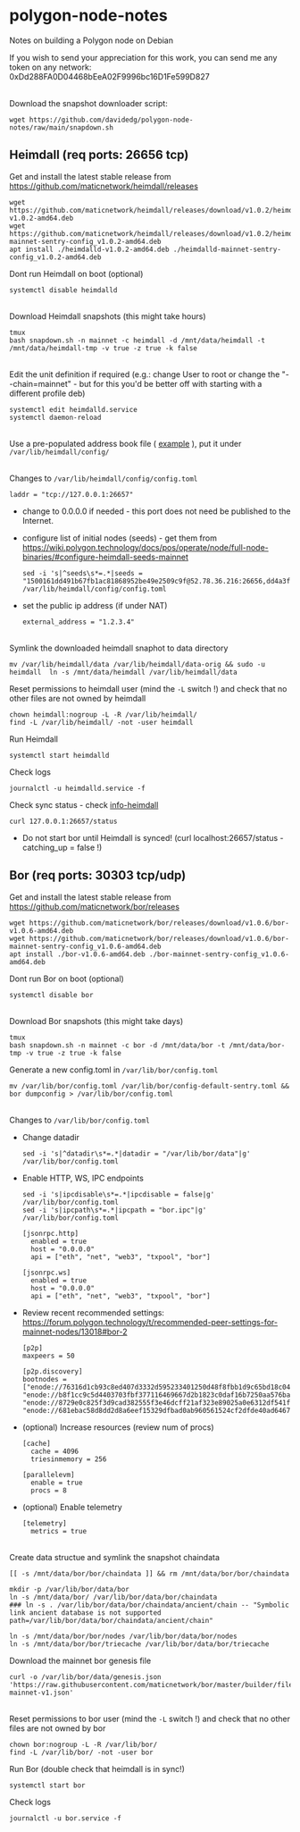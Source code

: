 # polygon-node-notes
Notes on building a Polygon node on Debian

If you wish to send your appreciation for this work, you can send me any token on any network:
0xDd288FA0D04468bEeA02F9996bc16D1Fe599D827

\
Download the snapshot downloader script:

    wget https://github.com/davidedg/polygon-node-notes/raw/main/snapdown.sh

## Heimdall (req ports: 26656 tcp)

Get and install the latest stable release from https://github.com/maticnetwork/heimdall/releases

    wget https://github.com/maticnetwork/heimdall/releases/download/v1.0.2/heimdalld-v1.0.2-amd64.deb
    wget https://github.com/maticnetwork/heimdall/releases/download/v1.0.2/heimdalld-mainnet-sentry-config_v1.0.2-amd64.deb
    apt install ./heimdalld-v1.0.2-amd64.deb ./heimdalld-mainnet-sentry-config_v1.0.2-amd64.deb
        
Dont run Heimdall on boot (optional)

    systemctl disable heimdalld

\
Download Heimdall snapshots (this might take hours)

    tmux
    bash snapdown.sh -n mainnet -c heimdall -d /mnt/data/heimdall -t /mnt/data/heimdall-tmp -v true -z true -k false

\
Edit the unit definition if required (e.g.: change User to root or change the "--chain=mainnet" - but for this you'd be better off with starting with a different profile deb)

    systemctl edit heimdalld.service
    systemctl daemon-reload

\
Use a pre-populated address book file ( [example](./addrbook.json) ), put it under `/var/lib/heimdall/config/`

\
Changes to `/var/lib/heimdall/config/config.toml`

    laddr = "tcp://127.0.0.1:26657"

  - change to 0.0.0.0 if needed - this port does not need be published to the Internet.

  - configure list of initial nodes (seeds) - get them from https://wiki.polygon.technology/docs/pos/operate/node/full-node-binaries/#configure-heimdall-seeds-mainnet

        sed -i 's|^seeds\s*=.*|seeds = "1500161dd491b67fb1ac81868952be49e2509c9f@52.78.36.216:26656,dd4a3f1750af5765266231b9d8ac764599921736@3.36.224.80:26656,8ea4f592ad6cc38d7532aff418d1fb97052463af@34.240.245.39:26656,e772e1fb8c3492a9570a377a5eafdb1dc53cd778@54.194.245.5:26656,6726b826df45ac8e9afb4bdb2469c7771bd797f1@52.209.21.164:26656"|g' /var/lib/heimdall/config/config.toml

  - set the public ip address (if under NAT)

        external_address = "1.2.3.4"

\
Symlink the downloaded heimdall snaphot to data directory

    mv /var/lib/heimdall/data /var/lib/heimdall/data-orig && sudo -u heimdall  ln -s /mnt/data/heimdall /var/lib/heimdall/data 

Reset permissions to heimdall user (mind the `-L` switch !) and check that no other files are not owned by heimdall

    chown heimdall:nogroup -L -R /var/lib/heimdall/
    find -L /var/lib/heimdall/ -not -user heimdall

Run Heimdall

    systemctl start heimdalld

Check logs

    journalctl -u heimdalld.service -f

Check sync status - check [info-heimdall](./info-heimdall) 

    curl 127.0.0.1:26657/status

  - Do not start bor until Heimdall is synced! (curl localhost:26657/status - catching_up = false !)


## Bor (req ports: 30303 tcp/udp)

Get and install the latest stable release from https://github.com/maticnetwork/bor/releases

    wget https://github.com/maticnetwork/bor/releases/download/v1.0.6/bor-v1.0.6-amd64.deb
    wget https://github.com/maticnetwork/bor/releases/download/v1.0.6/bor-mainnet-sentry-config_v1.0.6-amd64.deb
    apt install ./bor-v1.0.6-amd64.deb ./bor-mainnet-sentry-config_v1.0.6-amd64.deb

Dont run Bor on boot (optional)

    systemctl disable bor

\
Download Bor snapshots (this might take days)

    tmux
    bash snapdown.sh -n mainnet -c bor -d /mnt/data/bor -t /mnt/data/bor-tmp -v true -z true -k false

Generate a new config.toml in `/var/lib/bor/config.toml`

    mv /var/lib/bor/config.toml /var/lib/bor/config-default-sentry.toml && bor dumpconfig > /var/lib/bor/config.toml

\
Changes to `/var/lib/bor/config.toml`

  - Change datadir

        sed -i 's|^datadir\s*=.*|datadir = "/var/lib/bor/data"|g' /var/lib/bor/config.toml


  - Enable HTTP, WS, IPC endpoints

        sed -i 's|ipcdisable\s*=.*|ipcdisable = false|g' /var/lib/bor/config.toml
        sed -i 's|ipcpath\s*=.*|ipcpath = "bor.ipc"|g' /var/lib/bor/config.toml

        [jsonrpc.http]
          enabled = true
          host = "0.0.0.0"
          api = ["eth", "net", "web3", "txpool", "bor"]

        [jsonrpc.ws]
          enabled = true
          host = "0.0.0.0"
          api = ["eth", "net", "web3", "txpool", "bor"]

  - Review recent recommended settings: https://forum.polygon.technology/t/recommended-peer-settings-for-mainnet-nodes/13018#bor-2

        [p2p]
        maxpeers = 50

        [p2p.discovery]
        bootnodes = ["enode://76316d1cb93c8ed407d3332d595233401250d48f8fbb1d9c65bd18c0495eca1b43ec38ee0ea1c257c0abb7d1f25d649d359cdfe5a805842159cfe36c5f66b7e8@52.78.36.216:30303", "enode://b8f1cc9c5d4403703fbf377116469667d2b1823c0daf16b7250aa576bacf399e42c3930ccfcb02c5df6879565a2b8931335565f0e8d3f8e72385ecf4a4bf160a@3.36.224.80:30303", "enode://8729e0c825f3d9cad382555f3e46dcff21af323e89025a0e6312df541f4a9e73abfa562d64906f5e59c51fe6f0501b3e61b07979606c56329c020ed739910759@54.194.245.5:30303", "enode://681ebac58d8dd2d8a6eef15329dfbad0ab960561524cf2dfde40ad646736fe5c244020f20b87e7c1520820bc625cfb487dd71d63a3a3bf0baea2dbb8ec7c79f1@34.240.245.39:30303"]

  - (optional) Increase resources (review num of procs)

        [cache]
          cache = 4096
          triesinmemory = 256

        [parallelevm]
          enable = true
          procs = 8

  - (optional) Enable telemetry

        [telemetry]
          metrics = true

\
Create data structue and symlink the snapshot chaindata

    [[ -s /mnt/data/bor/bor/chaindata ]] && rm /mnt/data/bor/bor/chaindata
    
    mkdir -p /var/lib/bor/data/bor
	ln -s /mnt/data/bor/ /var/lib/bor/data/bor/chaindata
	### ln -s . /var/lib/bor/data/bor/chaindata/ancient/chain -- "Symbolic link ancient database is not supported path=/var/lib/bor/data/bor/chaindata/ancient/chain"
	
	ln -s /mnt/data/bor/bor/nodes /var/lib/bor/data/bor/nodes
	ln -s /mnt/data/bor/bor/triecache /var/lib/bor/data/bor/triecache

Download the mainnet bor genesis file

    curl -o /var/lib/bor/data/genesis.json 'https://raw.githubusercontent.com/maticnetwork/bor/master/builder/files/genesis-mainnet-v1.json'

\
Reset permissions to bor user (mind the `-L` switch !) and check that no other files are not owned by bor

    chown bor:nogroup -L -R /var/lib/bor/
    find -L /var/lib/bor/ -not -user bor

Run Bor (double check that heimdall is in sync!)

    systemctl start bor

Check logs

    journalctl -u bor.service -f
